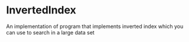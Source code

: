# InvertedIndex
An implementation of program that implements inverted index which you can use to search in a large data set
